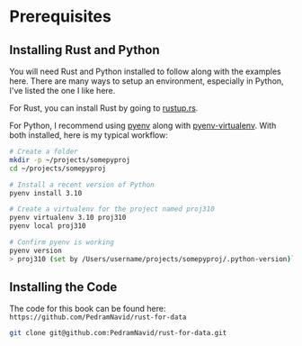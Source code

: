 # Prerequisites

## Installing Rust and Python

You will need Rust and Python installed to follow along with the examples here.
There are many ways to setup an environment, especially in Python, I've listed
the one I like here.

For Rust, you can install Rust by going to [rustup.rs](https://rustup.rs/).

For Python, I recommend using [pyenv](https://github.com/pyenv/pyenv) along with [pyenv-virtualenv](https://github.com/pyenv/pyenv-virtualenv).
With both installed, here is my typical workflow:

```bash
# Create a folder
mkdir -p ~/projects/somepyproj
cd ~/projects/somepyproj

# Install a recent version of Python
pyenv install 3.10

# Create a virtualenv for the project named proj310
pyenv virtualenv 3.10 proj310
pyenv local proj310

# Confirm pyenv is working
pyenv version
> proj310 (set by /Users/username/projects/somepyproj/.python-version)```
```

## Installing the Code

The code for this book can be found here: `https://github.com/PedramNavid/rust-for-data`

```bash
git clone git@github.com:PedramNavid/rust-for-data.git
```

